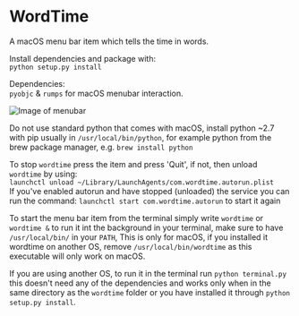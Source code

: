# WordTime
A macOS menu bar item which tells the time in words.

Install dependencies and package with:
<br />`python setup.py install`

Dependencies:
<br />`pyobjc` & `rumps`
for macOS menubar interaction.

![Image of menubar](https://cloud.githubusercontent.com/assets/26842759/24832420/dd17b148-1ca7-11e7-84c0-f1acb231665a.png)


Do not use standard python that comes with macOS, install python ~2.7 with pip usually in `/usr/local/bin/python`, for example python from the brew package manager, e.g. `brew install python`

To stop `wordtime` press the item and press 'Quit', if not, then unload `wordtime` by using: <br />
`launchctl unload ~/Library/LaunchAgents/com.wordtime.autorun.plist`<br />
If you've enabled autorun and have stopped (unloaded) the service you can run the command: `launchctl start com.wordtime.autorun` to start it again

To start the menu bar item from the terminal simply write `wordtime` or `wordtime &` to run it int the background in your terminal, make sure to have `/usr/local/bin/` in your `PATH`, This is only for macOS, if you installed it wordtime on another OS, remove `/usr/local/bin/wordtime` as this executable will only work on macOS.

If you are using another OS, to run it in the terminal run `python terminal.py` this doesn't need any of the dependencies and works only when in the same directory as the `wordtime` folder or you have installed it through `python setup.py install`.
